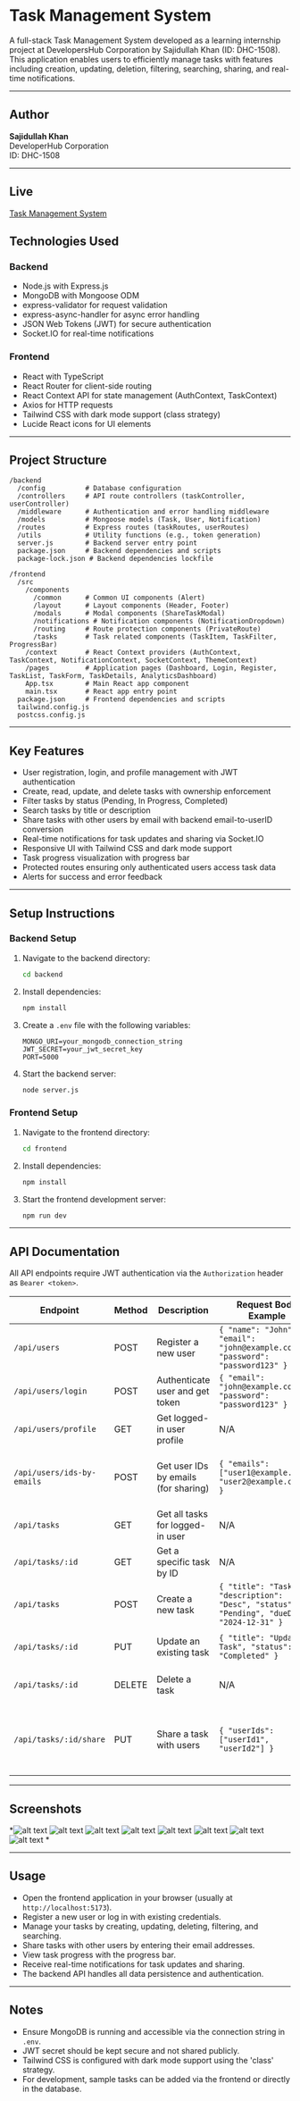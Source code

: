 # Task Management System

A full-stack Task Management System developed as a learning internship project at DevelopersHub Corporation by Sajidullah Khan (ID: DHC-1508). This application enables users to efficiently manage tasks with features including creation, updating, deletion, filtering, searching, sharing, and real-time notifications.

---

## Author

**Sajidullah Khan**  
DeveloperHub Corporation  
ID: DHC-1508

---

## Live
[Task Management System](https://task-management-system-z6e4.vercel.app)


## Technologies Used

### Backend
- Node.js with Express.js
- MongoDB with Mongoose ODM
- express-validator for request validation
- express-async-handler for async error handling
- JSON Web Tokens (JWT) for secure authentication
- Socket.IO for real-time notifications

### Frontend
- React with TypeScript
- React Router for client-side routing
- React Context API for state management (AuthContext, TaskContext)
- Axios for HTTP requests
- Tailwind CSS with dark mode support (class strategy)
- Lucide React icons for UI elements

---

## Project Structure

```
/backend
  /config          # Database configuration
  /controllers     # API route controllers (taskController, userController)
  /middleware      # Authentication and error handling middleware
  /models          # Mongoose models (Task, User, Notification)
  /routes          # Express routes (taskRoutes, userRoutes)
  /utils           # Utility functions (e.g., token generation)
  server.js        # Backend server entry point
  package.json     # Backend dependencies and scripts
  package-lock.json # Backend dependencies lockfile

/frontend
  /src
    /components
      /common      # Common UI components (Alert)
      /layout      # Layout components (Header, Footer)
      /modals      # Modal components (ShareTaskModal)
      /notifications # Notification components (NotificationDropdown)
      /routing     # Route protection components (PrivateRoute)
      /tasks       # Task related components (TaskItem, TaskFilter, ProgressBar)
    /context       # React Context providers (AuthContext, TaskContext, NotificationContext, SocketContext, ThemeContext)
    /pages         # Application pages (Dashboard, Login, Register, TaskList, TaskForm, TaskDetails, AnalyticsDashboard)
    App.tsx        # Main React app component
    main.tsx       # React app entry point
  package.json     # Frontend dependencies and scripts
  tailwind.config.js
  postcss.config.js
```

---

## Key Features

- User registration, login, and profile management with JWT authentication
- Create, read, update, and delete tasks with ownership enforcement
- Filter tasks by status (Pending, In Progress, Completed)
- Search tasks by title or description
- Share tasks with other users by email with backend email-to-userID conversion
- Real-time notifications for task updates and sharing via Socket.IO
- Responsive UI with Tailwind CSS and dark mode support
- Task progress visualization with progress bar
- Protected routes ensuring only authenticated users access task data
- Alerts for success and error feedback

---

## Setup Instructions

### Backend Setup

1. Navigate to the backend directory:
   ```bash
   cd backend
   ```

2. Install dependencies:
   ```bash
   npm install
   ```

3. Create a `.env` file with the following variables:
   ```
   MONGO_URI=your_mongodb_connection_string
   JWT_SECRET=your_jwt_secret_key
   PORT=5000
   ```

4. Start the backend server:
   ```bash
   node server.js
   ```

### Frontend Setup

1. Navigate to the frontend directory:
   ```bash
   cd frontend
   ```

2. Install dependencies:
   ```bash
   npm install
   ```

3. Start the frontend development server:
   ```bash
   npm run dev
   ```

---

## API Documentation

All API endpoints require JWT authentication via the `Authorization` header as `Bearer <token>`.

| Endpoint               | Method | Description                          | Request Body Example                                  | Response Example                                  |
|------------------------|--------|------------------------------------|------------------------------------------------------|--------------------------------------------------|
| `/api/users`           | POST   | Register a new user                 | `{ "name": "John", "email": "john@example.com", "password": "password123" }` | User object with token                            |
| `/api/users/login`     | POST   | Authenticate user and get token    | `{ "email": "john@example.com", "password": "password123" }` | User object with token                            |
| `/api/users/profile`   | GET    | Get logged-in user profile          | N/A                                                  | User profile object                               |
| `/api/users/ids-by-emails` | POST | Get user IDs by emails (for sharing) | `{ "emails": ["user1@example.com", "user2@example.com"] }` | Array of user objects with `_id` and `email`     |
| `/api/tasks`           | GET    | Get all tasks for logged-in user    | N/A                                                  | Array of task objects                             |
| `/api/tasks/:id`       | GET    | Get a specific task by ID            | N/A                                                  | Task object                                      |
| `/api/tasks`           | POST   | Create a new task                   | `{ "title": "Task 1", "description": "Desc", "status": "Pending", "dueDate": "2024-12-31" }` | Created task object                              |
| `/api/tasks/:id`       | PUT    | Update an existing task             | `{ "title": "Updated Task", "status": "Completed" }` | Updated task object                              |
| `/api/tasks/:id`       | DELETE | Delete a task                      | N/A                                                  | `{ "message": "Task removed" }`                   |
| `/api/tasks/:id/share` | PUT    | Share a task with users             | `{ "userIds": ["userId1", "userId2"] }`              | Updated task object with shared users            |

---

## Screenshots

*![alt text](image0.png)
![alt text](image.png)
![alt text](image-1.png)
![alt text](image-2.png)
![alt text](image-3.png)
![alt text](image-4.png)
![alt text](image-5.png)
![alt text](image-6.png)
*

---

## Usage

- Open the frontend application in your browser (usually at `http://localhost:5173`).
- Register a new user or log in with existing credentials.
- Manage your tasks by creating, updating, deleting, filtering, and searching.
- Share tasks with other users by entering their email addresses.
- View task progress with the progress bar.
- Receive real-time notifications for task updates and sharing.
- The backend API handles all data persistence and authentication.

---

## Notes

- Ensure MongoDB is running and accessible via the connection string in `.env`.
- JWT secret should be kept secure and not shared publicly.
- Tailwind CSS is configured with dark mode support using the 'class' strategy.
- For development, sample tasks can be added via the frontend or directly in the database.
